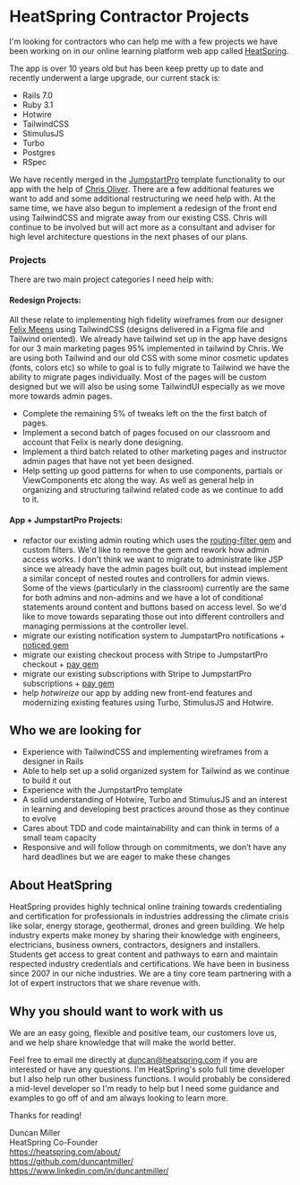 # HeatSpring Contractor Projects

I'm looking for contractors who can help me with a few projects we have been working on in our online learning platform web app called [HeatSpring](https://heatspring.com).

The app is over 10 years old but has been keep pretty up to date and recently underwent a large upgrade, our current stack is:
- Rails 7.0
- Ruby 3.1
- Hotwire
- TailwindCSS
- StimulusJS
- Turbo
- Postgres
- RSpec

We have recently merged in the [JumpstartPro](https://jumpstartrails.com/) template functionality to our app with the help of [Chris Oliver](https://excid3.com/). There are a few additional features we want to add and some additional restructuring we need help with. At the same time, we have also begun to implement a redesign of the front end using TailwindCSS and migrate away from our existing CSS. Chris will continue to be involved but will act more as a consultant and adviser for high level architecture questions in the next phases of our plans.

### Projects
There are two main project categories I need help with:

#### Redesign Projects:

All these relate to implementing high fidelity wireframes from our designer [Felix Meens](https://www.felixmeens.com/) using TailwindCSS (designs delivered in a Figma file and Tailwind oriented). We already have tailwind set up in the app have designs for our 3 main marketing pages 95% implemented in tailwind by Chris. We are using both Tailwind and our old CSS with some minor cosmetic updates (fonts, colors etc) so while to goal is to fully migrate to Tailwind we have the ability to migrate pages individually. Most of the pages will be custom designed but we will also be using some TailwindUI especially as we move more towards admin pages.

- Complete the remaining 5% of tweaks left on the the first batch of pages. 
- Implement a second batch of pages focused on our classroom and account that Felix is nearly done designing.
- Implement a third batch related to other marketing pages and instructor admin pages that have not yet been designed. 
- Help setting up good patterns for when to use components, partials or ViewComponents etc along the way. As well as general help in organizing and structuring tailwind related code as we continue to add to it.

#### App + JumpstartPro Projects:

- refactor our existing admin routing which uses the [routing-filter gem](https://github.com/svenfuchs/routing-filter) and custom filters. We'd like to remove the gem and rework how admin access works. I don't think we want to migrate to administrate like JSP since we already have the admin pages built out, but instead implement a similar concept of nested routes and controllers for admin views. Some of the views (particularly in the classroom) currently are the same for both admins and non-admins and we have a lot of conditional statements around content and buttons based on access level. So we'd like to move towards separating those out into different controllers and managing permissions at the controller level.
- migrate our existing notification system to JumpstartPro notifications + [noticed gem](https://github.com/excid3/noticed)
- migrate our existing checkout process with Stripe to JumpstartPro checkout + [pay gem](https://github.com/pay-rails/pay)
- migrate our existing subscriptions with Stripe to JumpstartPro subscriptions + [pay gem](https://github.com/pay-rails/pay)
- help *hotwireize* our app by adding new front-end features and modernizing existing features using Turbo, StimulusJS and Hotwire.

## Who we are looking for

- Experience with TailwindCSS and implementing wireframes from a designer in Rails
- Able to help set up a solid organized system for Tailwind as we continue to build it out
- Experience with the JumpstartPro template
- A solid understanding of Hotwire, Turbo and StimulusJS and an interest in learning and developing best practices around those as they continue to evolve
- Cares about TDD and code maintainability and can think in terms of a small team capacity
- Responsive and will follow through on commitments, we don’t have any hard deadlines but we are eager to make these changes

## About HeatSpring

HeatSpring provides highly technical online training towards credentialing and certification for professionals in industries addressing the climate crisis like solar, energy storage, geothermal, drones and green building. We help industry experts make money by sharing their knowledge with engineers, electricians, business owners, contractors, designers and installers. Students get access to great content and pathways to earn and maintain respected industry credentials and certifications. We have been in business since 2007 in our niche industries. We are a tiny core team partnering with a lot of expert instructors that we share revenue with.

## Why you should want to work with us

We are an easy going, flexible and positive team, our customers love us, and we help share knowledge that will make the world better.

Feel free to email me directly at duncan@heatspring.com if you are interested or have any questions. I'm HeatSpring's solo full time developer but I also help run other business functions. I would probably be considered a mid-level developer so I'm ready to help but I need some guidance and examples to go off of and am always looking to learn more.

Thanks for reading!

Duncan Miller  
HeatSpring Co-Founder  
https://heatspring.com/about/  
https://github.com/duncantmiller/  
https://www.linkedin.com/in/duncantmiller/  
